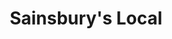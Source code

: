 ---
title: "Sainsbury's Local"
url: /aberdeen/sainsburys-local-st-nicholas-centre/
shop: convenience
---